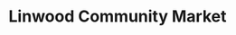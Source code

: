 ---
title: "Linwood Community Market"
url: /detroit/linwood-community-market/
shop: Lebensmittel
---
